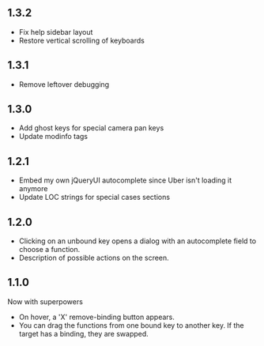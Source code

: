 ## 1.3.2

- Fix help sidebar layout
- Restore vertical scrolling of keyboards

## 1.3.1

- Remove leftover debugging

## 1.3.0

- Add ghost keys for special camera pan keys
- Update modinfo tags

## 1.2.1

- Embed my own jQueryUI autocomplete since Uber isn't loading it anymore
- Update LOC strings for special cases sections

## 1.2.0

- Clicking on an unbound key opens a dialog with an autocomplete field to choose a function.
- Description of possible actions on the screen.

## 1.1.0

Now with superpowers

- On hover, a 'X' remove-binding button appears.
- You can drag the functions from one bound key to another key.  If the target has a binding, they are swapped.

